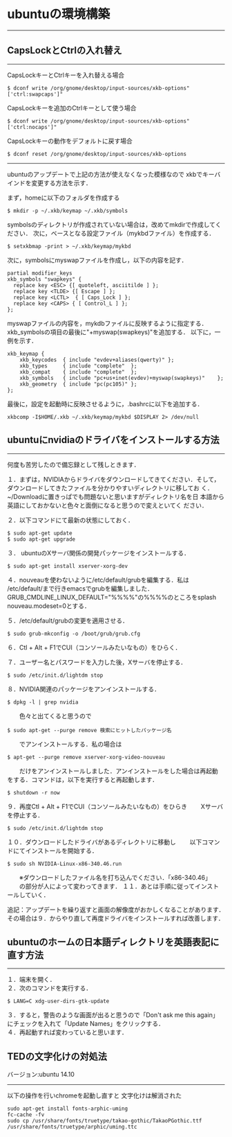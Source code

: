 # ubuntuの環境構築
***
## CapsLockとCtrlの入れ替え
***
CapsLockキーとCtrlキーを入れ替える場合

```
$ dconf write /org/gnome/desktop/input-sources/xkb-options"['ctrl:swapcaps']"
```

CapsLockキーを追加のCtrlキーとして使う場合

```
$ dconf write /org/gnome/desktop/input-sources/xkb-options"['ctrl:nocaps']"
```

CapsLockキーの動作をデフォルトに戻す場合

```
$ dconf reset /org/gnome/desktop/input-sources/xkb-options
```
***
ubuntuのアップデートで上記の方法が使えなくなった模様なので
xkbでキーバインドを変更する方法を示す．

まず，homeに以下のフォルダを作成する
```
$ mkdir -p ~/.xkb/keymap ~/.xkb/symbols
```
symbolsのディレクトリが作成されていない場合は，改めてmkdirで作成してください．
次に，ベースとなる設定ファイル（mykbdファイル）を作成する．
```
$ setxkbmap -print > ~/.xkb/keymap/mykbd
```
次に，symbolsにmyswapファイルを作成し，以下の内容を記す．
```
partial modifier_keys
xkb_symbols "swapkeys" {
  replace key <ESC> {[ quoteleft, asciitilde ] };
  replace key <TLDE> {[ Escape ] };
  replace key <LCTL>  { [ Caps_Lock ] };
  replace key <CAPS> { [ Control_L ] };
};
```
myswapファイルの内容を，mykdbファイルに反映するように指定する．
xkb_symbolsの項目の最後に"+myswap(swapkeys)"を追加する．
以下に，一例を示す．
```
xkb_keymap {
    xkb_keycodes  { include "evdev+aliases(qwerty)" };
    xkb_types     { include "complete"  };
    xkb_compat    { include "complete"  };
    xkb_symbols   { include "pc+us+inet(evdev)+myswap(swapkeys)"    };
    xkb_geometry  { include "pc(pc105)" };
};
```
最後に，設定を起動時に反映させるように，.bashrcに以下を追加する．
```
xkbcomp -I$HOME/.xkb ~/.xkb/keymap/mykbd $DISPLAY 2> /dev/null
```

## ubuntuにnvidiaのドライバをインストールする方法
***
何度も苦労したので備忘録として残しときます．

１．まずは，NVIDIAからドライバをダウンロードしてきてください．そして，
   ダウンロードしてきたファイルを分かりやすいディレクトリに移してお
   く．~/Downloadに置きっぱでも問題ないと思いますがディレクトリ名を日
   本語から英語にしておかないと色々と面倒になると思うので変えといてく
   ださい．

２．以下コマンドにて最新の状態にしておく．

```
$ sudo apt-get update
$ sudo apt-get upgrade
```

３． ubuntuのXサーバ関係の開発パッケージをインストールする．

```
$ sudo apt-get install xserver-xorg-dev
```

４．nouveauを使わないように/etc/default/grubを編集する．私は
   /etc/default/まで行きemacsでgrubを編集しました．
   GRUB_CMDLINE_LINUX_DEFAULT="%%%%"の%%%%のところをsplash
   nouveau.modeset=0とする．

５．/etc/default/grubの変更を適用させる．

```
$ sudo grub-mkconfig -o /boot/grub/grub.cfg
```

６．Ctl + Alt + F1でCUI（コンソールみたいなもの）をひらく．

７．ユーザー名とパスワードを入力した後，Xサーバを停止する．

```
$ sudo /etc/init.d/lightdm stop
```

８．NVIDIA関連のパッケージをアンインストールする．

```
$ dpkg -l | grep nvidia
```

　　色々と出てくると思うので

```
$ sudo apt-get --purge remove 検索にヒットしたパッケージ名
```

　　でアンインストールする．私の場合は

```
$ apt-get --purge remove xserver-xorg-video-nouveau
```

　　だけをアンインストールしました．アンインストールをした場合は再起動
をする．コマンドは，以下を実行すると再起動します．

```
$ shutdown -r now
```

９．再度Ctl + Alt + F1でCUI（コンソールみたいなもの）をひらき
　　Xサーバを停止する．

```
$ sudo /etc/init.d/lightdm stop
```

１０．ダウンロードしたドライバがあるディレクトリに移動し
　　以下コマンドにてインストールを開始する．

```
$ sudo sh NVIDIA-Linux-x86-340.46.run
```

　　※ダウンロードしたファイル名を打ち込んでください．「x86-340.46」
　　の部分が人によって変わってきます．
１１．あとは手順に従ってインストールしていく．

追記：アップデートを繰り返すと画面の解像度がおかしくなることがあります．
その場合は９．からやり直して再度ドライバをインストールすれば改善します．

## ubuntuのホームの日本語ディレクトリを英語表記に直す方法
***

１．端末を開く．  
２．次のコマンドを実行する．

```
$ LANG=C xdg-user-dirs-gtk-update
```

３．すると，警告のような画面が出ると思うので「Don't ask me this again」
にチェックを入れて「Update Names」をクリックする．  
４．再起動すれば変わっていると思います．

## TEDの文字化けの対処法
バージョン:ubuntu 14.10
***
以下の操作を行いchromeを起動し直すと
文字化けは解消された

```
sudo apt-get install fonts-arphic-uming  
fc-cache -fv  
sudo cp /usr/share/fonts/truetype/takao-gothic/TakaoPGothic.ttf /usr/share/fonts/truetype/arphic/uming.ttc
```
